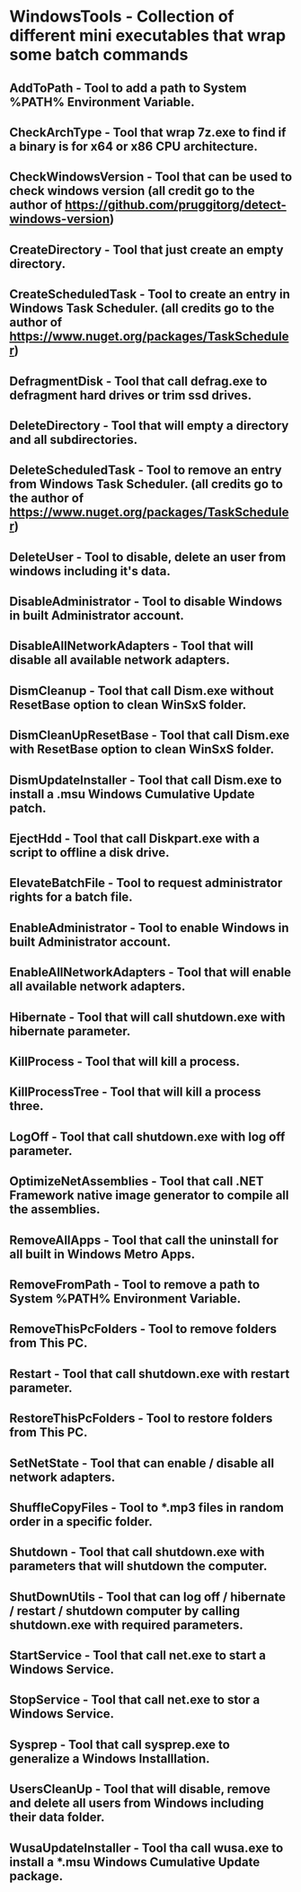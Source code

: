 # WindowsTools - Collection of different mini executables that wrap some batch commands

## AddToPath - Tool to add a path to System %PATH% Environment Variable.
## CheckArchType - Tool that wrap 7z.exe to find if a binary is for x64 or x86 CPU architecture.
## CheckWindowsVersion - Tool that can be used to check windows version (all credit go to the author of https://github.com/pruggitorg/detect-windows-version)
## CreateDirectory - Tool that just create an empty directory.
## CreateScheduledTask - Tool to create an entry in Windows Task Scheduler. (all credits go to the author of https://www.nuget.org/packages/TaskScheduler)
## DefragmentDisk - Tool that call defrag.exe to defragment hard drives or trim ssd drives.
## DeleteDirectory - Tool that will empty a directory and all subdirectories.
## DeleteScheduledTask - Tool to remove an entry from Windows Task Scheduler. (all credits go to the author of https://www.nuget.org/packages/TaskScheduler)
## DeleteUser - Tool to disable, delete an user from windows including it's data.
## DisableAdministrator - Tool to disable Windows in built Administrator account.
## DisableAllNetworkAdapters - Tool that will disable all available network adapters.
## DismCleanup - Tool that call Dism.exe without ResetBase option to clean WinSxS folder.
## DismCleanUpResetBase - Tool that call Dism.exe with ResetBase option to clean WinSxS folder.
## DismUpdateInstaller - Tool that call Dism.exe to install a .msu Windows Cumulative Update patch.
## EjectHdd - Tool that call Diskpart.exe with a script to offline a disk drive.
## ElevateBatchFile - Tool to request administrator rights for a batch file.
## EnableAdministrator - Tool to enable Windows in built Administrator account.
## EnableAllNetworkAdapters - Tool that will enable all available network adapters.
## Hibernate - Tool that will call shutdown.exe with hibernate parameter.
## KillProcess - Tool that will kill a process.
## KillProcessTree - Tool that will kill a process three.
## LogOff - Tool that call shutdown.exe with log off parameter.
## OptimizeNetAssemblies - Tool that call .NET Framework native image generator to compile all the assemblies.
## RemoveAllApps - Tool that call the uninstall for all built in Windows Metro Apps.
## RemoveFromPath - Tool to remove a path to System %PATH% Environment Variable.
## RemoveThisPcFolders - Tool to remove folders from This PC.
## Restart - Tool that call shutdown.exe with restart parameter.
## RestoreThisPcFolders - Tool to restore folders from This PC.
## SetNetState - Tool that can enable / disable all network adapters.
## ShuffleCopyFiles - Tool to *.mp3 files in random order in a specific folder.
## Shutdown - Tool that call shutdown.exe with parameters that will shutdown the computer.
## ShutDownUtils - Tool that can log off / hibernate / restart / shutdown computer by calling shutdown.exe with required parameters.
## StartService - Tool that call net.exe to start a Windows Service.
## StopService - Tool that call net.exe to stor a Windows Service.
## Sysprep - Tool that call sysprep.exe to generalize a Windows Installlation.
## UsersCleanUp - Tool that will disable, remove and delete all users from Windows including their data folder.
## WusaUpdateInstaller - Tool tha call wusa.exe to install a *.msu Windows Cumulative Update package.
